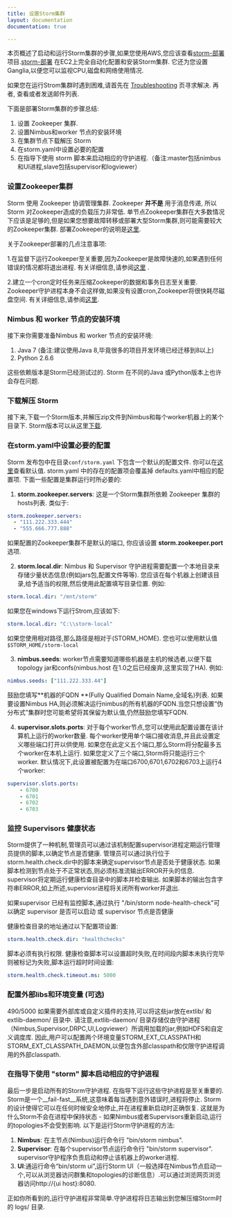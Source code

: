 ```yaml
---
title: 设置Storm集群
layout: documentation
documentation: true

---
```

本页概述了启动和运行Storm集群的步骤,如果您使用AWS,您应该查看[storm-部署](https://github.com/nathanmarz/storm-deploy/wiki)项目.[storm-部署](https://github.com/nathanmarz/storm-deploy/wiki) 在EC2上完全自动化配置和安装Storm集群. 它还为您设置Ganglia,以便您可以监视CPU,磁盘和网络使用情况.

如果您在运行Strom集群时遇到困难,请首先在 [Troubleshooting](Troubleshooting.html) 页寻求解决. 再者, 查看或者发送邮件列表.

下面是部署Storm集群的步骤总结:

1. 设置 Zookeeper 集群.
2. 设置Nimbus和worker 节点的安装环境
3. 在集群节点下载解压 Storm
4. 在storm.yaml中设置必要的配置
5. 在指导下使用 storm 脚本来启动相应的守护进程.（备注:master包括nimbus和UI进程,slave包括supervisor和logviewer）

### 设置Zookeeper集群

Storm 使用 Zookeeper 协调管理集群. Zookeeper **并不是** 用于消息传递, 所以 Storm 对Zookeeper造成的负载压力非常低. 单节点Zookeeper集群在大多数情况下应该是足够的,但是如果您想要故障转移或部署大型Storm集群,则可能需要较大的Zookeeper集群. 部署Zookeeper的说明是[这里](http://zookeeper.apache.org/doc/r3.3.3/zookeeperAdmin.html). 

关于Zookeeper部署的几点注意事项:

1.在监督下运行Zookeeper至关重要,因为Zookeeper是故障快速的,如果遇到任何错误的情况都将退出进程. 有关详细信息,请参阅[这里](http://zookeeper.apache.org/doc/r3.3.3/zookeeperAdmin.html#sc_supervision) . 

2.建立一个cron定时任务来压缩Zookeeper的数据和事务日志至关重要. Zookeeper守护进程本身不会这样做,如果没有设置cron,Zookeeper将很快耗尽磁盘空间. 有关详细信息,请参阅[这里](http://zookeeper.apache.org/doc/r3.3.3/zookeeperAdmin.html#sc_maintenance).

### Nimbus 和 worker 节点的安装环境

接下来你需要准备Nimbus 和 worker 节点的安装环境:

1. Java 7 (备注:建议使用Java 8,毕竟很多的项目开发环境已经迁移到8以上)
2. Python 2.6.6

这些依赖版本是Storm已经测试过的. Storm 在不同的Java 或Python版本上也许会存在问题.


### 下载解压 Storm

接下来,下载一个Storm版本,并解压zip文件到Nimbus和每个worker机器上的某个目录下. Storm版本可以从这里[下载](http://github.com/apache/storm/releases).

### 在storm.yaml中设置必要的配置

Storm 发布包中在目录`conf/storm.yaml` 下包含一个默认的配置文件. 你可以在[这里]({{page.git-blob-base}}/conf/defaults.yaml)查看默认值. storm.yaml 中的存在的配置项会覆盖掉 defaults.yaml中相应的配置项. 下面一些配置是集群运行时所必要的:

1) **storm.zookeeper.servers**: 这是一个Storm集群所依赖 Zookeeper 集群的hosts列表. 类似于:

```yaml
storm.zookeeper.servers:
  - "111.222.333.444"
  - "555.666.777.888"
```

如果配置的Zookeeper集群不是默认的端口, 你应该设置 **storm.zookeeper.port** 选项.

2) **storm.local.dir**: Nimbus 和 Supervisor 守护进程需要配置一个本地目录来存储少量状态信息(例如jars包,配置文件等等).
 您应该在每个机器上创建该目录,给予适当的权限,然后使用此配置填写目录位置. 例如:

```yaml
storm.local.dir: "/mnt/storm"
```
如果您在windows下运行Strom,应该如下:
```yaml
storm.local.dir: "C:\\storm-local"
```
如果您使用相对路径,那么路径是相对于(STORM_HOME).
您也可以使用默认值 `$STORM_HOME/storm-local`

3) **nimbus.seeds**: worker节点需要知道哪些机器是主机的候选者,以便下载 topology jar和confs(nimbus.host 在1.0之后已经废弃,这里实现了HA). 例如:

```yaml
nimbus.seeds: ["111.222.333.44"]
```
鼓励您填写**机器的FQDN **(Fully Qualified Domain Name,全域名)列表. 如果要设置Nimbus HA,则必须解决运行nimbus的所有机器的FQDN.当您只想设置“伪分布式”集群时您可能希望将其保留为默认值,仍然鼓励您填写FQDN.

4) **supervisor.slots.ports**: 对于每个worker节点,您可以使用此配置设置在该计算机上运行的worker数量. 每个worker使用单个端口接收消息,并且此设置定义哪些端口打开以供使用. 如果您在此定义五个端口,那么Storm将分配最多五个worker在本机上运行. 如果您定义了三个端口,Storm将只能运行三个worker. 默认情况下,此设置被配置为在端口6700,6701,6702和6703上运行4个worker:

```yaml
supervisor.slots.ports:
    - 6700
    - 6701
    - 6702
    - 6703
```

### 监控 Supervisors 健康状态

Storm提供了一种机制,管理员可以通过该机制配置supervisor进程定期运行管理员提供的脚本,以确定节点是否健康. 管理员可以通过执行位于storm.health.check.dir中的脚本来确定supervisor节点是否处于健康状态. 如果脚本检测到节点处于不正常状态,则必须标准流输出ERROR开头的信息. supervisor将定期运行健康检查目录中的脚本并检查输出. 如果脚本的输出包含字符串ERROR,如上所述,superviosr进程将关闭所有worker并退出. 

如果supervisor 已经有监控脚本,通过执行 "/bin/storm node-health-check"可以确定 supervisor 是否可以启动 或 supervisor 节点是否健康

健康检查目录的地址通过以下配置项设置:

```yaml
storm.health.check.dir: "healthchecks"

```
脚本必须有执行权限.
健康检查脚本可以设置超时失败,在时间段内脚本未执行完毕则被标记为失败,脚本运行超时时间设置:

```yaml
storm.health.check.timeout.ms: 5000
```

### 配置外部libs和环境变量 (可选)


490/5000
如果需要外部库或自定义插件的支持,可以将这些jar放在extlib/ 和 extlib-daemon/ 目录中. 请注意,extlib-daemon/ 目录存储仅由守护进程（Nimbus,Supervisor,DRPC,UI,Logviewer）所调用加载的jar,例如HDFS和自定义调度库. 因此,用户可以配置两个环境变量STORM_EXT_CLASSPATH和STORM_EXT_CLASSPATH_DAEMON,以便包含外部classpath和仅限守护进程调用的外部classpath.


### 在指导下使用 "storm" 脚本启动相应的守护进程

最后一步是启动所有的Storm守护进程. 在指导下运行这些守护进程是至关重要的. Storm是一个__fail-fast__系统,这意味着每当遇到意外错误时,进程将停止. Storm的设计使得它可以在任何时候安全地停止,并在进程重新启动时正确恢复. 这就是为什么Storm不会在进程中保持状态 - 如果Nimbus或者Supervisors重新启动,运行的topologies不会受到影响. 以下是运行Storm守护进程的方法:

1. **Nimbus**: 在主节点(Nimbus)运行命令行 "bin/storm nimbus".
2. **Supervisor**: 在每个supervisor节点运行命令行 "bin/storm supervisor". supervisor守护程序负责启动和停止该机器上的worker进程.
3. **UI**:通运行命令“bin/storm ui”,运行Storm UI（一般选择在Nimbus节点启动一个,可以从浏览器访问群集和topologies的诊断信息）.可以通过浏览网页浏览器访问http://{ui host}:8080.

正如你所看到的,运行守护进程非常简单.守护进程将日志输出到您解压缩Storm时的 logs/ 目录.

